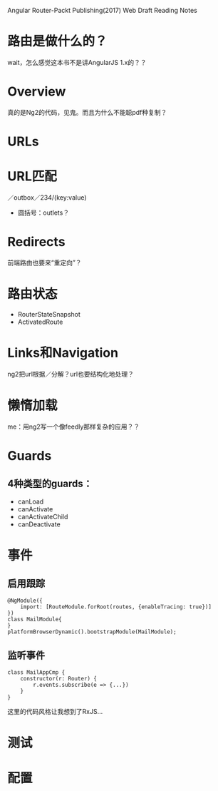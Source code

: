 Angular Router-Packt Publishing(2017) Web Draft
Reading Notes

# 路由是做什么的？
wait，怎么感觉这本书不是讲AngularJS 1.x的？？

# Overview
真的是Ng2的代码，见鬼。而且为什么不能聪pdf种复制？
 
# URLs

# URL匹配
／outbox／234/(key:value)
* 圆括号：outlets？

# Redirects
前端路由也要来“重定向”？

# 路由状态
* RouterStateSnapshot
* ActivatedRoute

# Links和Navigation
ng2把url根据／分解？url也要结构化地处理？

# 懒惰加载
me：用ng2写一个像feedly那样复杂的应用？？

# Guards
## 4种类型的guards：
* canLoad
* canActivate
* canActivateChild
* canDeactivate

# 事件
## 启用跟踪

```
@NgModule({
	import: [RouteModule.forRoot(routes, {enableTracing: true})]
})
class MailModule{
}
platformBrowserDynamic().bootstrapModule(MailModule);
```

## 监听事件

```
class MailAppCmp {
	constructor(r: Router) {
		r.events.subscribe(e => {...})
	}
}
```
这里的代码风格让我想到了RxJS...

# 测试

# 配置
